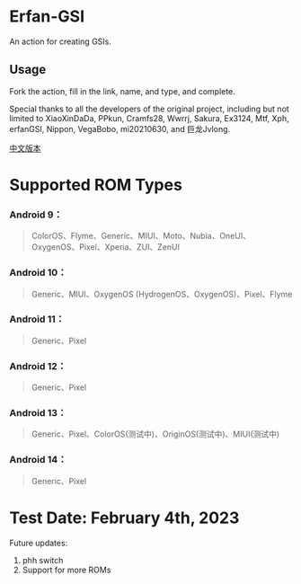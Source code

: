 # Erfan-GSI

An action for creating GSIs.

## Usage

Fork the action, fill in the link, name, and type, and complete.

Special thanks to all the developers of the original project, including but not limited to XiaoXinDaDa, PPkun, Cramfs28, Wwrrj, Sakura, Ex3124, Mtf, Xph, erfanGSI, Nippon, VegaBobo, mi20210630, and 巨龙Jvlong.

[中文版本](./README-zh.md)

# Supported ROM Types

### Android 9： 
> ColorOS、Flyme、Generic、MIUI、Moto、Nubia、OneUI、OxygenOS、Pixel、Xperia、ZUI、ZenUI
### Android 10：
>Generic、MIUI、OxygenOS (HydrogenOS、OxygenOS)、Pixel、Flyme
### Android 11：
> Generic、Pixel
### Android 12：
> Generic、Pixel
### Android 13：
> Generic、Pixel、ColorOS(测试中)、OriginOS(测试中)、MIUI(测试中)
### Android 14：
> Generic、Pixel
# Test Date: February 4th, 2023

Future updates:

1. phh switch
2. Support for more ROMs

